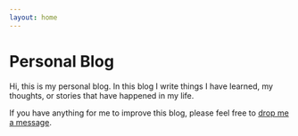 ```yaml
---
layout: home
---
```

# Personal Blog
Hi, this is my personal blog. In this blog I write things I have learned, my thoughts, or stories that have happened in my life.

If you have anything for me to improve this blog, please feel free to [drop me a message](mailto:aulia.sabri@gmail.com).
